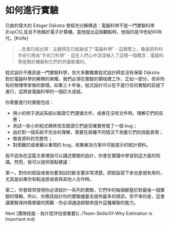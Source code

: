 # 如何進行實驗
[//]: # (Version:1.0.0)
已故的偉大的 Edsger Dijkstra 曾經充分解釋過：電腦科學不是一門實驗科學[ExpCS],並且不依賴於電子計算機。當他提出這個觀點時，他指的是19世紀60年代。[Knife]

> ...危害已經出現：主題現在已經變成了“電腦科學” - 這實際上，像是把外科手術引用為“手術刀科學” - 這在人們心中深深植入了這樣一個概念：電腦科學是關於機器和它們的外圍裝置的。

程式設計不應該是一門實驗科學，但大多數職業程式設計師並沒有保衛 Dijkstra 對於電腦科學的解釋的榮耀。我們必須在實驗的領域裡工作，正如一部分，但非所有的物理學家做的那樣。如果三十年後，程式設計可以在不進行任何實驗的前提下進行，這將是電腦科學的一個巨大成就。

你需要進行的實驗包括：
- 用小的例子測試系統以驗證它們遵循文件，或者在沒有文件時，理解它們的反應；
- 測試一些小的程式碼修改去驗證它們是否確實修復了一個 bug；
- 由於對一個系統不完全的理解，需要在兩種不同情況下測量它們的效能表現；
- 檢查資料的完整性；
- 對困難的或者難以重現的 bug，收集解決方案中可能提示的統計資料。

我不認為在這篇文章裡我可以講述實驗的設計，你會在實踐中學習到這方面的知識。然而，我可以提供兩點建議：

第一，對你的假設或者你要測試的斷言要非常清楚。把假設寫下來也是很有用的，尤其是如果你有點迷惑或者與其他人合作時。

第二，你會經常發現你必須設計一系列的實驗，它們中的每個都基於對最後一個實驗的理解。所以，你應該設計你的實驗儘量去提供最多的資訊。但不幸的是，這會讓實驗保持簡單變的困難 - 你必須通過經驗來提升這種權衡的能力。

Next [團隊技能 - 為什麼評估很重要](../Team-Skills/01-Why Estimation is Important.md)

